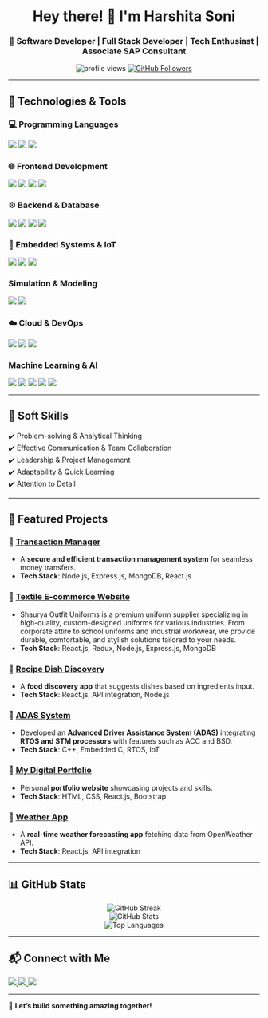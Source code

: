 <h1 align="center">Hey there! 👋 I'm Harshita Soni</h1>  
<h3 align="center">🚀 Software Developer | Full Stack Developer | Tech Enthusiast | Associate SAP Consultant </h3>  

<p align="center">
  <img src="https://komarev.com/ghpvc/?username=harshitasoni-09&label=Profile%20Views&color=0e75b6&style=flat" alt="profile views" />
  <a href="https://github.com/harshitasoni-09?tab=followers">
    <img src="https://img.shields.io/github/followers/harshitasoni-09?label=Followers&style=social" alt="GitHub Followers" />
  </a>
</p>  

---

## 🚀 Technologies & Tools  

### **💻 Programming Languages**  
<p align="left">
  <img src="https://img.shields.io/badge/Python-3776AB?style=for-the-badge&logo=python&logoColor=white" />
  <img src="https://img.shields.io/badge/C++-00599C?style=for-the-badge&logo=cplusplus&logoColor=white" />
  <img src="https://img.shields.io/badge/JavaScript-F7DF1E?style=for-the-badge&logo=javascript&logoColor=black" />
</p>  

### **🌐 Frontend Development**  
<p align="left">
  <img src="https://img.shields.io/badge/HTML5-E34F26?style=for-the-badge&logo=html5&logoColor=white" />
  <img src="https://img.shields.io/badge/CSS3-1572B6?style=for-the-badge&logo=css3&logoColor=white" />
  <img src="https://img.shields.io/badge/React-61DAFB?style=for-the-badge&logo=react&logoColor=black" />
  <img src="https://img.shields.io/badge/Bootstrap-563D7C?style=for-the-badge&logo=bootstrap&logoColor=white" />
</p>  

### **⚙️ Backend & Database**  
<p align="left">
  <img src="https://img.shields.io/badge/Node.js-339933?style=for-the-badge&logo=node-dot-js&logoColor=white" />
  <img src="https://img.shields.io/badge/Express.js-000000?style=for-the-badge&logo=express&logoColor=white" />
  <img src="https://img.shields.io/badge/MongoDB-4EA94B?style=for-the-badge&logo=mongodb&logoColor=white" />
  <img src="https://img.shields.io/badge/SQL-4479A1?style=for-the-badge&logo=sqlite&logoColor=white" />
</p>  

### **📡 Embedded Systems & IoT**  
<p align="left">
  <img src="https://img.shields.io/badge/STM32-03234B?style=for-the-badge&logo=stmicroelectronics&logoColor=white" />
  <img src="https://img.shields.io/badge/RTOS-0078D7?style=for-the-badge&logo=windows&logoColor=white" />
  <img src="https://img.shields.io/badge/IoT-00A6D6?style=for-the-badge&logo=internet-of-things&logoColor=white" />
</p>  

### **Simulation & Modeling**  
<p align="left">
  <img src="https://img.shields.io/badge/MATLAB-0076A8?style=for-the-badge&logo=mathworks&logoColor=white" />
  <img src="https://img.shields.io/badge/Simulink-0076A8?style=for-the-badge&logo=mathworks&logoColor=white" />
</p>


### **☁️ Cloud & DevOps**  
<p align="left">
  <img src="https://img.shields.io/badge/AWS-232F3E?style=for-the-badge&logo=amazon-aws&logoColor=white" />
  <img src="https://img.shields.io/badge/Git-F05032?style=for-the-badge&logo=git&logoColor=white" />
  <img src="https://img.shields.io/badge/GitHub-181717?style=for-the-badge&logo=github&logoColor=white" />
</p>  

### **Machine Learning & AI** 
<p align="left">
  <img src="https://img.shields.io/badge/TensorFlow-FF6F00?style=for-the-badge&logo=tensorflow&logoColor=white" />
  <img src="https://img.shields.io/badge/Scikit--Learn-F7931E?style=for-the-badge&logo=scikitlearn&logoColor=white" />
  <img src="https://img.shields.io/badge/Pandas-150458?style=for-the-badge&logo=pandas&logoColor=white" />
  <img src="https://img.shields.io/badge/NumPy-013243?style=for-the-badge&logo=numpy&logoColor=white" />
  <img src="https://img.shields.io/badge/OpenCV-5C3EE8?style=for-the-badge&logo=opencv&logoColor=white" />
</p>


---

## 🌟 Soft Skills  
✔️ Problem-solving & Analytical Thinking  
✔️ Effective Communication & Team Collaboration  
✔️ Leadership & Project Management  
✔️ Adaptability & Quick Learning  
✔️ Attention to Detail  

---

## 📌 Featured Projects  

### **🔹 [Transaction Manager](https://github.com/harshitasoni-09/Transaction-Manager_Codolio)**
- A **secure and efficient transaction management system** for seamless money transfers.
- **Tech Stack**: Node.js, Express.js, MongoDB, React.js  

### **🔹 [Textile E-commerce Website](https://github.com/harshitasoni-09/Textile-E-commerce-Website)**
- Shaurya Outfit Uniforms is a premium uniform supplier specializing in high-quality, custom-designed uniforms for various industries. From corporate attire to school uniforms and industrial workwear, we provide durable, comfortable, and stylish solutions tailored to your needs.
- **Tech Stack**: React.js, Redux, Node.js, Express.js, MongoDB  

### **🔹 [Recipe Dish Discovery](https://github.com/harshitasoni-09/React-Recipe-App)**
- A **food discovery app** that suggests dishes based on ingredients input.
- **Tech Stack**: React.js, API integration, Node.js  

### **🔹 [ADAS System](https://github.com/harshitasoni-09/ADAS-Project)**
- Developed an **Advanced Driver Assistance System (ADAS)** integrating **RTOS and STM processors** with features such as ACC and BSD.
- **Tech Stack**: C++, Embedded C, RTOS, IoT  

### **🔹 [My Digital Portfolio](https://github.com/harshitasoni-09/Digital_portfolio?tab=readme-ov-file)**
- Personal **portfolio website** showcasing projects and skills.  
- **Tech Stack**: HTML, CSS, React.js, Bootstrap  

### **🔹 [Weather App](https://github.com/harshitasoni-09/Assignment-2-WebApi)**
- A **real-time weather forecasting app** fetching data from OpenWeather API.
- **Tech Stack**: React.js, API integration  

---

## 📊 GitHub Stats  

<p align="center">
  <img src="https://github-readme-streak-stats.herokuapp.com/?user=harshitasoni-09&theme=radical" alt="GitHub Streak" />
  <br/>
  <img src="https://github-readme-stats.vercel.app/api?username=harshitasoni-09&show_icons=true&theme=radical" alt="GitHub Stats" />
  <br/>
  <img src="https://github-readme-stats.vercel.app/api/top-langs/?username=harshitasoni-09&layout=compact&theme=radical" alt="Top Languages" />
</p>  

---

## 📬 Connect with Me  

<p align="left">
  <a href="https://linkedin.com/in/harshita-soni-950007271/" target="_blank">
    <img src="https://img.shields.io/badge/LinkedIn-0A66C2?style=for-the-badge&logo=linkedin&logoColor=white" />
  </a>  
  <a href="mailto:harshitasoni701@gmail.com">
    <img src="https://img.shields.io/badge/Email-D14836?style=for-the-badge&logo=gmail&logoColor=white" />
  </a>  
  <a href="https://github.com/harshitasoni-09">
    <img src="https://img.shields.io/badge/GitHub-181717?style=for-the-badge&logo=github&logoColor=white" />
  </a>  
</p>  

---

🚀 **Let’s build something amazing together!**  
